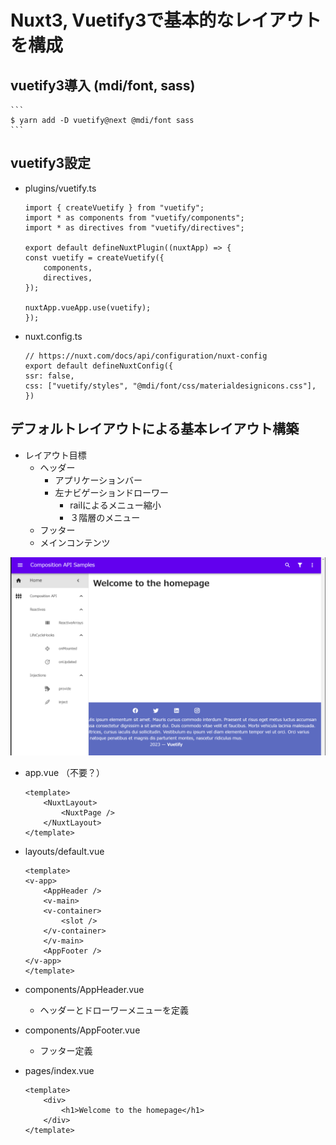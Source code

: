 # Nuxt3, Vuetify3で基本的なレイアウトを構成

## vuetify3導入 (mdi/font, sass)

    ```
    $ yarn add -D vuetify@next @mdi/font sass
    ```
    
## vuetify3設定
* plugins/vuetify.ts

    ```
    import { createVuetify } from "vuetify";
    import * as components from "vuetify/components";
    import * as directives from "vuetify/directives";

    export default defineNuxtPlugin((nuxtApp) => {
    const vuetify = createVuetify({
        components,
        directives,
    });

    nuxtApp.vueApp.use(vuetify);
    });
    ```

* nuxt.config.ts
    ```
    // https://nuxt.com/docs/api/configuration/nuxt-config
    export default defineNuxtConfig({
    ssr: false,
    css: ["vuetify/styles", "@mdi/font/css/materialdesignicons.css"],
    })
    ``` 
    
## デフォルトレイアウトによる基本レイアウト構築
* レイアウト目標
    * ヘッダー
        * アプリケーションバー
        * 左ナビゲーションドローワー
            * railによるメニュー縮小
            * ３階層のメニュー
    * フッター
    * メインコンテンツ 

![](./images/nuxt3_vuetify3_menu.png)

* app.vue （不要？）
    ```
    <template>
        <NuxtLayout>
            <NuxtPage />
        </NuxtLayout>
    </template>
    ```
    
* layouts/default.vue
    ```
    <template>
    <v-app>
        <AppHeader />
        <v-main>
        <v-container>
            <slot />
        </v-container>
        </v-main>
        <AppFooter />
    </v-app>
    </template>  
    ```
    
* components/AppHeader.vue
    * ヘッダーとドローワーメニューを定義

* components/AppFooter.vue 
    * フッター定義
        
* pages/index.vue
    ```
    <template>
        <div>
            <h1>Welcome to the homepage</h1>
        </div>
    </template>
    ```    